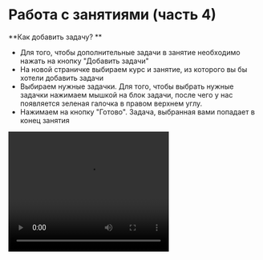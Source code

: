 # Работа с занятиями (часть 4)

**Как добавить задачу? **
- Для того, чтобы дополнительные задачи в занятие необходимо нажать на кнопку "Добавить задачи"
- На новой страничке выбираем курс и занятие, из которого вы бы хотели добавить задачи 
- Выбираем нужные задачки. Для того, чтобы выбрать нужные задачки нажимаем мышкой на блок задачи, после чего у нас появляется зеленая галочка в правом верхнем углу.
- Нажимаем на кнопку "Готово". Задача, выбранная вами попадает в конец занятия

<video width="320" height="240" controls=true src="https://s3-eu-west-1.amazonaws.com/edu-prod/video/help_videos/7.mp4" type="video/mp4" />